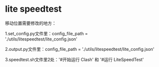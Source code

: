 # lite speedtest 

移动位置需要修改的地方：

1.set_config.py文件里：config_file_path = './utils/litespeedtest/lite_config.json'

2.output.py文件里：config_file_path = './utils/litespeedtest/lite_config.json'

3.speedtest.sh文件里2处：'#开始运行 Clash' 和 '#运行 LiteSpeedTest'
